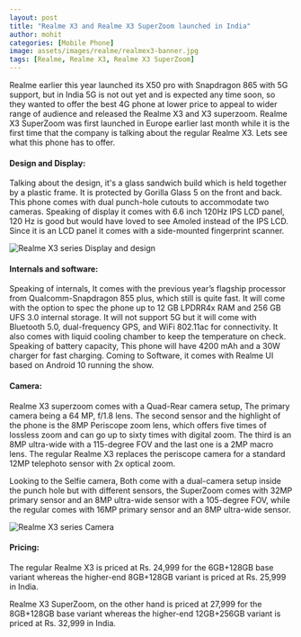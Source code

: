 ```yaml
---
layout: post
title: "Realme X3 and Realme X3 SuperZoom launched in India"
author: mohit
categories: [Mobile Phone]
image: assets/images/realme/realmex3-banner.jpg
tags: [Realme, Realme X3, Realme X3 SuperZoom]
---
```


Realme earlier this year launched its X50 pro with Snapdragon 865 with 5G support, but in India 5G is not out yet and is expected any time soon, so they wanted to offer the best 4G phone at lower price to appeal to wider range of audience and released the Realme X3 and X3 superzoom. Realme X3 SuperZoom was first launched in Europe earlier last month while it is the first time that the company is talking about the regular Realme X3. Lets see what this phone has to offer.

#### Design and Display:

Talking about the design, it's a glass sandwich build which is held together by a plastic frame. It is protected by Gorilla Glass 5 on the front and back. This phone comes with dual punch-hole cutouts to accommodate two cameras. Speaking of display it comes with 6.6 inch 120Hz IPS LCD panel, 120 Hz is good but would have loved to see Amoled instead of the IPS LCD. Since it is an LCD panel it comes with a side-mounted fingerprint scanner.

![Realme X3 series Display and design](https://devskrate.github.io/assets/images/realme/realmex3-display.jpg)

#### Internals and software:

Speaking of internals, It comes with the previous year’s flagship processor from Qualcomm-Snapdragon 855 plus, which still is quite fast. It will come with the option to spec the phone up to 12 GB LPDRR4x RAM and 256 GB UFS 3.0 internal storage. It will not support 5G but it will come with Bluetooth 5.0, dual-frequency GPS, and WiFi 802.11ac for connectivity. It also comes with liquid cooling chamber to keep the temperature on check. Speaking of battery capacity, This phone will have 4200 mAh and a 30W charger for fast charging. Coming to Software, it comes with Realme UI based on Android 10 running the show.

#### Camera:

Realme X3 superzoom comes with a Quad-Rear camera setup, The primary camera being a 64 MP, f/1.8 lens. The second sensor and the highlight of the phone is the 8MP Periscope zoom lens, which offers five times of lossless zoom and can go up to sixty times with digital zoom. The third is an 8MP ultra-wide with a 115-degree FOV and the last one is a 2MP macro lens. The regular Realme X3 replaces the periscope camera for a standard 12MP telephoto sensor with 2x optical zoom.

Looking to the Selfie camera, Both come with a dual-camera setup inside the punch hole but with different sensors, the SuperZoom comes with 32MP primary sensor and an 8MP ultra-wide sensor with a 105-degree FOV, while the regular comes with 16MP primary sensor and an 8MP ultra-wide sensor.

![Realme X3 series Camera](https://devskrate.github.io/assets/images/realme/realmex3-camera.jpg)

#### Pricing:

The regular Realme X3 is priced at Rs. 24,999 for the 6GB+128GB base variant whereas the higher-end 8GB+128GB variant is priced at Rs. 25,999 in India.

Realme X3 SuperZoom, on the other hand is priced at 27,999 for the 8GB+128GB base variant whereas the higher-end 12GB+256GB variant is priced at Rs. 32,999 in India.
